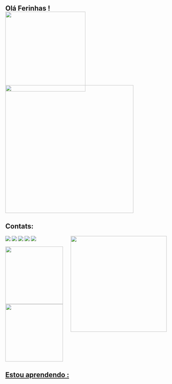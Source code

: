## Olá Ferinhas !

<img align="center" width="250px" style="margin-top:-20px" src="https://github.com/MaxelaMartins/MaxelaMartins/assets/84980724/76818de9-fcdb-41d7-a3b6-41ec5c718286">

<img align="center" width="400px" style="margin-top:-20px" src="https://github.com/MaxelaMartins/MaxelaMartins/assets/84980724/8ee74952-5c6f-4991-8cb8-a41f2d7b05b8">

## Contats:
<div>
  
<img width="300px" align="right" src="https://github.com/MaxelaMartins/MaxelaMartins/assets/84980724/1b929d8e-d386-4ff2-8e6e-42d185314070">
  
<a href="https://www.youtube.com/seu-canal-youtube-aqui" target="_blank"><img src="https://img.shields.io/badge/YouTube-FF0000?style=for-the-badge&logo=youtube&logoColor=white" target="_blank"></a>
<a href="https://instagram.com/seu-usuário-instagram-aqui" target="_blank"><img src="https://img.shields.io/badge/-Instagram-%23E4405F?style=for-the-badge&logo=instagram&logoColor=white" target="_blank"></a>
<a href="https://www.twitch.tv/seu-usuário-aqui" target="_blank"><img src="https://img.shields.io/badge/Twitch-9146FF?style=for-the-badge&logo=twitch&logoColor=white" target="_blank"></a>
<a href = "mailto:contato@seu-usuário-aqui"><img src="https://img.shields.io/badge/Gmail-D14836?style=for-the-badge&logo=gmail&logoColor=white" target="_blank"></a>
<a href="https://www.linkedin.com/in/seu-usuário-linkedln-aqui" target="_blank"><img src="https://img.shields.io/badge/-LinkedIn-%230077B5?style=for-the-badge&logo=linkedin&logoColor=white" target="_blank"></a>
  
</div>


<div>
<a href="https://github.com/MaxelaMartins"> 
<img height="180em" src="https://github-readme-stats.vercel.app/api/top-langs/?username=MaxelaMartins&layout=compact&langs_count=7&theme=dracula"/>
<img height="180em" src="https://github-readme-stats.vercel.app/api?username=MaxelaMartins&show_icons=true&theme=dracula&include_all_commits=true&count_private=true"/>
</div>

##  Estou aprendendo  :

